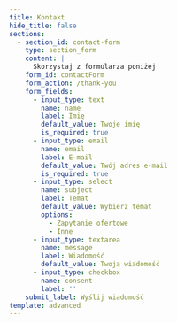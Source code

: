 ```yaml
---
title: Kontakt
hide_title: false
sections:
  - section_id: contact-form
    type: section_form
    content: |
      Skorzystaj z formularza poniżej
    form_id: contactForm
    form_action: /thank-you
    form_fields:
      - input_type: text
        name: name
        label: Imię
        default_value: Twoje imię
        is_required: true
      - input_type: email
        name: email
        label: E-mail
        default_value: Twój adres e-mail
        is_required: true
      - input_type: select
        name: subject
        label: Temat
        default_value: Wybierz temat
        options:
          - Zapytanie ofertowe
          - Inne
      - input_type: textarea
        name: message
        label: Wiadomość
        default_value: Twoja wiadomość
      - input_type: checkbox
        name: consent
        label: ''
    submit_label: Wyślij wiadomość
template: advanced
---
```

